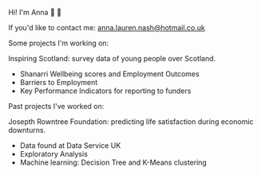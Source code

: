 Hi! I'm Anna :wave: :sunflower:

If you'd like to contact me: anna.lauren.nash@hotmail.co.uk

Some projects I'm working on:

Inspiring Scotland: survey data of young people over Scotland.
   - Shanarri Wellbeing scores and Employment Outcomes
   - Barriers to Employment
   - Key Performance Indicators for reporting to funders

Past projects I've worked on:

Josepth Rowntree Foundation: predicting life satisfaction during economic downturns.
   - Data found at Data Service UK 
   - Exploratory Analysis
   - Machine learning: Decision Tree and K-Means clustering
   
   
